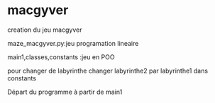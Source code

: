 # macgyver
creation du jeu macgyver

maze_macgyver.py:jeu programation lineaire

main1,classes,constants :jeu en POO

pour changer de labyrinthe changer labyrinthe2 par labyrinthe1 dans constants

Départ du programme à partir de main1
